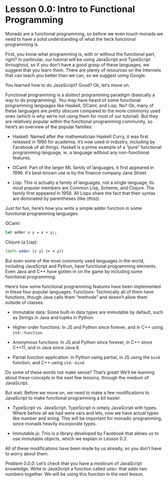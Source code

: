 # Lesson 0.0: Intro to Functional Programming

Monads are a functional programming, so before we even touch monads we need to have a solid understanding of what the 
heck functional programming is.

First, you know what programming is, with or without the functional part, right? In particular, our tutorial will be 
using JavaScript and TypeScript throughout, so if you don’t have a good grasp of these languages, we suggest that you 
learn them. There are plenty of resources on the Internets that can teach you better than we can, so we suggest using 
Google.

You learned how to do JavaScript? Good? Ok, let’s move on.

Functional programming is a distinct programming paradigm (basically a way to do programming). You may have heard of 
some functional programming languages like Haskell, OCaml, and Lisp. No? Ok, many of these languages are pretty obscure 
compared to the more commonly used ones (which is why we’re not using them for most of our tutorial). But they are 
relatively popular within the functional programming community, so here’s an overview of the popular families:

- Haskell: Named after the mathematician Haskell Curry, it was first released in 1990 for academia. it’s now used in 
industry, including by Facebook of all things. Haskell is a prime example of a “pure” functional programming language, 
ie. a language without any non-functional features.

- OCaml: Part of the larger ML family of languages, it first appeared in 1996. It’s best-known use is by the finance 
company Jane Street.

- Lisp: This is actually a family of languages, not a single language; its most popular members are Common Lisp, Scheme,
 and Clojure. The family first appeared in 1958. All Lisps share the fact that their syntax are dominated by parentheses 
 (like (this)).

Just for fun, here’s how you write a simple adder function in some functional programming languages:

OCaml:
```ocaml
let adder x y = x + y;;
```

Clojure (a Lisp):
```clojure
(defn adder [x y] (+ x y))
```

But even some of the most commonly used languages in the world, including JavaScript and Python, have functional 
programming elements. Even Java and C++ have gotten in on the game by including some functional programming.

Here’s how some functional programming features have been implemented in these four popular languages.
Functions: Technically all of them have functions, though Java calls them “methods” and doesn’t allow them outside of 
classes.

- Immutable data: Some built-in data types are immutable by default, such as Strings in Java and tuples in Python.

- Higher order functions: In JS and Python since forever, and in C++ using `std::function`.

- Anonymous functions: In JS and Python since forever, in C++ since C++11, and in Java since Java 8.

- Partial function application: In Python using partial, in JS using the `bind` function, and C++ using `std::bind`.

Do some of these words not make sense? That’s great! We’ll be learning about these concepts in the next few lessons, 
through the medium of JavaScript.

But wait. Before we move on, we need to make a few modifications to JavaScript to make functional programming a bit 
easier.

- TypeScript vs. JavaScript: TypeScript is simply JavaScript with types. Where before all we had were vars and lets, now 
we have actual types like number and string. This will be important for monadic programming, since monads heavily 
incorporate types.

- Immutable.js: This is a library developed by Facebook that allows us to use immutable objects, which we explain in 
Lesson 0.2.

All of these modifications have been made by us already, so you don’t have to worry about them.

*Problem 0.0.0:* Let’s check that you have a modicum of JavaScript knowledge. Write in JavaScript a function called 
`adder` that adds two numbers together. We will be using this function in the next lesson.